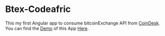 # Btex-Codeafric


This my first  Angular app to consume bitcoinExchange API from [CoinDesk](https://www.coindesk.com/api/).
You can find the [Demo](https://john-btex.herokuapp.com/) of this App [Here](https://john-btex.herokuapp.com/).
